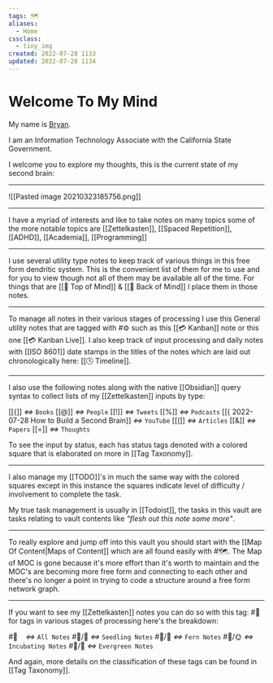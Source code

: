 ```yaml
---
tags: 🗺️
aliases: 
  - Home
cssclass:
  - tiny_img
created: 2022-07-28 1133
updated: 2022-07-28 1134
---
```


# Welcome To My Mind

My name is [Bryan](https://www.bryanjenks.dev). 

I am an Information Technology Associate with the California State Government.

I welcome you to explore my thoughts, this is the current state of my second brain:

---

![[Pasted image 20210323185756.png]]

---

I have a myriad of interests and like to take notes on many topics some of the more notable topics are [[Zettelkasten]], [[Spaced Repetition]], [[ADHD]], [[Academia]], [[Programming]]

---

I use several utility type notes to keep track of various things in this free form dendritic system. This is the convenient list of them for me to use and for you to view though not all of them may be available all of the time. For things that are [[🧠️ Top of Mind]] & [[🧠️ Back of Mind]] I place them in those notes. 

---

To manage all notes in their various stages of processing I use this General utility notes that are tagged with #⚙️ such as this [[💳️ Kanban]] note or this one [[💳️ Kanban Live]]. I also keep track of input processing and daily notes with [[ISO 8601]] date stamps in the titles of the notes which are laid out chronologically here: [[🕓️ Timeline]].

---

I also use the following notes along with the native [[Obsidian]] query syntax to collect lists of my [[Zettelkasten]] inputs by type:

[[{]] *<=>* `Books`
[[@]] *<=>* `People`
[[!]] *<=>* `Tweets`
[[%]] *<=>* `Podcasts`
[[{ 2022-07-28 How to Build a Second Brain]] *<=>* `YouTube`
[[(]] *<=>* `Articles`
[[&]] *<=>* `Papers`
[[=]] *<=>* `Thoughts`

To see the input by status, each has status tags denoted with a colored square that is elaborated on more in [[Tag Taxonomy]]. 

---

I also manage my [[TODO]]'s in much the same way with the colored squares except in this instance the squares indicate level of difficulty / involvement to complete the task.

My true task management is usually in [[Todoist]], the tasks in this vault are tasks relating to vault contents like *"flesh out this note some more"*.

---


To really explore and jump off into this vault you should start with the [[Map Of Content|Maps of Content]] which are all found easily with #🗺️. The Map of MOC is gone because it's more effort than it's worth to maintain and the MOC's are becoming more free form and connecting to each other and there's no longer a point in trying to code a structure around a free form network graph.

---

If you want to see my [[Zettelkasten]] notes you can do so with this tag: #📝️ for tags in various stages of processing here's the breakdown:

#📝️ &nbsp;&nbsp;&nbsp;*<=>* `All Notes`
#📝️/🌱️ *<=>* `Seedling Notes`
#📝️/🌿️ *<=>* `Fern Notes`
#📝️/🌞️ *<=>* `Incubating Notes`
#📝️/🌲️ *<=>* `Evergreen Notes`

And again, more details on the classification of these tags can be found in [[Tag Taxonomy]].

